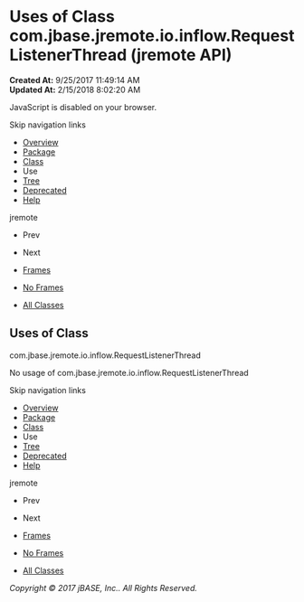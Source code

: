 # Uses of Class com.jbase.jremote.io.inflow.RequestListenerThread (jremote   API)

**Created At:** 9/25/2017 11:49:14 AM  
**Updated At:** 2/15/2018 8:02:20 AM  

<!--<br>    try {<br>        if (location.href.indexOf('is-external=true') == -1) {<br>            parent.document.title="Uses of Class com.jbase.jremote.io.inflow.RequestListenerThread (jremote   API)";<br>        }<br>    }<br>    catch(err) {<br>    }<br>//-->
JavaScript is disabled on your browser.

Skip navigation links

- [Overview](../../../../../../overview-summary.html)
- [Package](/39256-inflow/com_jbase_jremote_io_inflow_package-summary)
- [Class](/39256-inflow/com_jbase_jremote_io_inflow_RequestListenerThread "class in com.jbase.jremote.io.inflow")
- Use
- [Tree](/39256-inflow/com_jbase_jremote_io_inflow_package-tree)
- [Deprecated](../../../../../../deprecated-list.html)
- [Help](../../../../../../help-doc.html)


jremote <br>

- Prev
- Next


- [Frames](../../../../../../index.html?com/jbase/jremote/io/inflow/class-use//39257-class-use/com_jbase_jremote_io_inflow_class-use_RequestListenerThread)
- [No Frames](/39257-class-use/com_jbase_jremote_io_inflow_class-use_RequestListenerThread)


- [All Classes](../../../../../../allclasses-noframe.html)


<!--<br>  allClassesLink = document.getElementById("allclasses\_navbar\_top");<br>  if(window==top) {<br>    allClassesLink.style.display = "block";<br>  }<br>  else {<br>    allClassesLink.style.display = "none";<br>  }<br>  //-->

## Uses of Class
com.jbase.jremote.io.inflow.RequestListenerThread

No usage of com.jbase.jremote.io.inflow.RequestListenerThread

Skip navigation links

- [Overview](../../../../../../overview-summary.html)
- [Package](/39256-inflow/com_jbase_jremote_io_inflow_package-summary)
- [Class](/39256-inflow/com_jbase_jremote_io_inflow_RequestListenerThread "class in com.jbase.jremote.io.inflow")
- Use
- [Tree](/39256-inflow/com_jbase_jremote_io_inflow_package-tree)
- [Deprecated](../../../../../../deprecated-list.html)
- [Help](../../../../../../help-doc.html)


jremote <br>

- Prev
- Next


- [Frames](../../../../../../index.html?com/jbase/jremote/io/inflow/class-use//39257-class-use/com_jbase_jremote_io_inflow_class-use_RequestListenerThread)
- [No Frames](/39257-class-use/com_jbase_jremote_io_inflow_class-use_RequestListenerThread)


- [All Classes](../../../../../../allclasses-noframe.html)


<!--<br>  allClassesLink = document.getElementById("allclasses\_navbar\_bottom");<br>  if(window==top) {<br>    allClassesLink.style.display = "block";<br>  }<br>  else {<br>    allClassesLink.style.display = "none";<br>  }<br>  //-->

*Copyright © 2017 jBASE, Inc.. All Rights Reserved.*
